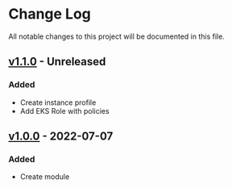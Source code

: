 # Change Log

All notable changes to this project will be documented in this file.

## [v1.1.0]() - Unreleased

### Added
- Create instance profile
- Add EKS Role with policies

## [v1.0.0]() - 2022-07-07

### Added
- Create module
